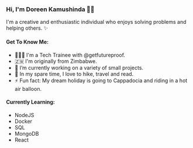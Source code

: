 

### Hi, I'm Doreen Kamushinda 👋🏾

I'm a creative and enthusiastic individual who enjoys solving problems and helping others. ✨


#### Get To Know Me:
- 👩🏾‍💻 I'm a Tech Trainee with @getfutureproof.
- 🇿🇼 I'm originally from Zimbabwe.
- 🔭 I’m currently working on a variety of small projects.
- 🚙 In my spare time, I love to hike, travel and read.
- ⚡ Fun fact: My dream holiday is going to Cappadocia and riding in a hot air balloon.

#### Currently Learning:
- NodeJS
- Docker
- SQL
- MongoDB
- React

<!--
**doreenkam/doreenkam** is a ✨ _special_ ✨ repository because its `README.md` (this file) appears on your GitHub profile.

Here are some ideas to get you started:

- 🔭 I’m currently working on ...
- 🌱 I’m currently learning HTML, CSS, JavaScript.
- 👯 I’m looking to collaborate on ...
- 🤔 I’m looking for help with ...
- 💬 Ask me about ...
- 📫 How to reach me: ...
- 😄 Pronouns: ...
- ⚡ Fun fact: ...
-->
